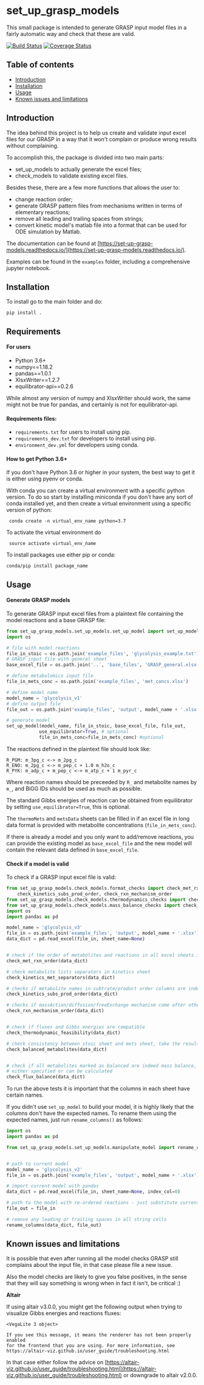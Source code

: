 # set_up_grasp_models

This small package is intended to generate GRASP input model files in a fairly automatic way and check that these are valid.

[![Build Status](https://travis-ci.com/biosustain/set_up_grasp_models.svg?branch=master)](https://travis-ci.com/biosustain/set_up_grasp_models)
[![Coverage Status](https://coveralls.io/repos/github/biosustain/set_up_grasp_models/badge.svg?branch=master)](https://coveralls.io/github/biosustain/set_up_grasp_models?branch=master)


Table of contents
-----------------

* [Introduction](#introduction)
* [Installation](#installation)
* [Usage](#usage)
* [Known issues and limitations](#known-issues-and-limitations)



Introduction
------------

The idea behind this project is to help us create and validate input excel files for our GRASP in a way that it won't complain or produce wrong results without complaining.

To accomplish this, the package is divided into two main parts:
 - set_up_models to actually generate the excel files;
 - check_models to validate existing excel files.

Besides these, there are a few more functions that allows the user to:
 - change reaction order;
 - generate GRASP pattern files from mechanisms written in terms of elementary reactions;
 - remove all leading and trailing spaces from strings;
 - convert kinetic model's matlab file into a format that can be used for ODE simulation by Matlab.
 
The documentation can be found at [https://set-up-grasp-models.readthedocs.io/](https://set-up-grasp-models.readthedocs.io/).

Examples can be found in the `examples` folder, including a comprehensive jupyter notebook.



Installation
-------------


To install go to the main folder and do:

```pip install .```


## Requirements

#### For users
 - Python 3.6+
 - numpy==1.18.2
 - pandas==1.0.1
 - XlsxWriter==1.2.7
 - equilibrator-api==0.2.6

While almost any version of numpy and XlsxWriter should work, the same might not be true for pandas, and certainly is not for equilibrator-api.  


#### Requirements files:
 - `requirements.txt` for users to install using pip.
 - `requirements_dev.txt` for developers to install using pip.
 - `environment_dev.yml` for developers using conda.
 

#### How to get Python 3.6+
If you don't have Python 3.6 or higher in your system, the best way to get it is either using pyenv or conda.
 
With conda you can create a virtual environment with a specific python version. To do so start by installing miniconda if you don't have any sort of conda installed yet, and then create a virtual environment using a specific version of python:

``` conda create -n virtual_env_name python=3.7```

To activate the virtual environment do

``` source activate virtual_env_ńame```

To install packages use either pip or conda: 

``` conda/pip install package_name ```


Usage
-----

#### Generate GRASP models


To generate GRASP input excel files from a plaintext file containing the model reactions and a base GRASP file:

```python
from set_up_grasp_models.set_up_models.set_up_model import set_up_model
import os

# file with model reactions
file_in_stoic = os.path.join('example_files', 'glycolysis_example.txt')
# GRASP input file with general sheet
base_excel_file = os.path.join('..', 'base_files', 'GRASP_general.xlsx')

# define metabolomics input file
file_in_mets_conc = os.path.join('example_files', 'met_concs.xlsx')

# define model name
model_name = 'glycolysis_v1'
# define output file
file_out = os.path.join('example_files', 'output', model_name + '.xlsx')

# generate model
set_up_model(model_name, file_in_stoic, base_excel_file, file_out,
            use_equilibrator=True, # optional
            file_in_mets_conc=file_in_mets_conc) #optional
```

The reactions defined in the plaintext file should look like:

```
R_PGM: m_3pg_c <-> m_2pg_c
R_ENO: m_2pg_c <-> m_pep_c + 1.0 m_h2o_c
R_PYK: m_adp_c + m_pep_c <-> m_atp_c + 1 m_pyr_c
```

Where reaction names should be preceeded by ``R_`` and metabolite names by ``m_``, and BiGG IDs should be used as much as possible.

The standard Gibbs energies of reaction can be obtained from equilibrator by setting `use_equilibrator=True`, this is optional.

The `thermoMets` and `metsData` sheets can be filled in if an excel file in long data format is provided with metabolite concentrations (`file_in_mets_conc`).

If there is already a model and you only want to add/remove reactions, you can provide the existing model as `base_excel_file` and the new model will contain the relevant data  defined in `base_excel_file`. 


#### Check if a model is valid

To check if a GRASP input excel file is valid:

```python
from set_up_grasp_models.check_models.format_checks import check_met_rxn_order, check_kinetics_met_separators, \
    check_kinetics_subs_prod_order, check_rxn_mechanism_order
from set_up_grasp_models.check_models.thermodynamics_checks import check_thermodynamic_feasibility
from set_up_grasp_models.check_models.mass_balance_checks import check_flux_balance, check_balanced_metabolites
import os
import pandas as pd

model_name = 'glycolysis_v3'
file_in = os.path.join('example_files', 'output', model_name + '.xlsx')
data_dict = pd.read_excel(file_in, sheet_name=None)


# check if the order of metabolites and reactions in all excel sheets is consistent
check_met_rxn_order(data_dict)

# check metabolite lists separators in kinetics sheet
check_kinetics_met_separators(data_dict)

# checks if metabolite names in subtrate/product order columns are indeed substrates/products of the respective reaction
check_kinetics_subs_prod_order(data_dict)

# checks if massAction/diffusion/freeExchange mechanism come after other enzyme mechanisms and fixedExchange comes at the end
check_rxn_mechanism_order(data_dict)


# check if fluxes and Gibbs energies are compatible
check_thermodynamic_feasibility(data_dict)

# check consistency between stoic sheet and mets sheet, take the results with a grain of salt, there are false positives
check_balanced_metabolites(data_dict)


# check if all metabolites marked as balanced are indeed mass balance, only works if fluxes for all reactions are
# either specified or can be calculated
check_flux_balance(data_dict)

```


To run the above tests it is important that the columns in each sheet have certain names. 

If you didn't use `set_up_model` to build your model, it is highly likely that the columns don't have the expected names. To rename them using the expected names, just run `rename_columns()` as follows:


```python
import os
import pandas as pd

from set_up_grasp_models.set_up_models.manipulate_model import rename_columns


# path to current model
model_name = 'glycolysis_v2'
file_in = os.path.join('example_files', 'output', model_name + '.xlsx')

# import current model with pandas
data_dict = pd.read_excel(file_in, sheet_name=None, index_col=0)

# path to the model with re-ordered reactions - just substitute current one
file_out = file_in

# remove any leading or trailing spaces in all string cells
rename_columns(data_dict, file_out)
```



Known issues and limitations
------------------------------

It is possible that even after running all the model checks GRASP still complains about the input file, in that case please file a new issue.

Also the model checks are likely to give you false positives, in the sense that they will say something is wrong when in fact it isn't, be critical :)


**Altair**

If using altair v3.0.0, you might get the following output when trying to visualize Gibbs energies and reactions fluxes:

```
<VegaLite 3 object>

If you see this message, it means the renderer has not been properly enabled
for the frontend that you are using. For more information, see
https://altair-viz.github.io/user_guide/troubleshooting.html
```

In that case either follow the advice on [https://altair-viz.github.io/user_guide/troubleshooting.html](https://altair-viz.github.io/user_guide/troubleshooting.html) or downgrade to altair v2.0.0.

